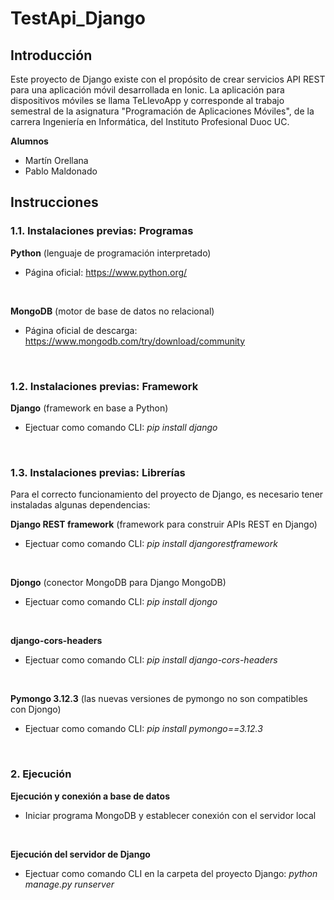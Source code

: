 # TestApi_Django

## Introducción

Este proyecto de Django existe con el propósito de crear servicios API REST para una aplicación móvil desarrollada en Ionic.
La aplicación para dispositivos móviles se llama TeLlevoApp y corresponde al trabajo semestral de la asignatura "Programación de Aplicaciones Móviles", de la carrera Ingeniería en Informática, del Instituto Profesional Duoc UC.
</br>

**Alumnos**
<ul>
 <li>Martín Orellana</li>
 <li>Pablo Maldonado</li>
</ul>

## Instrucciones

### 1.1. Instalaciones previas: Programas
**Python** (lenguaje de programación interpretado)
 * Página oficial: https://www.python.org/
</br>

**MongoDB** (motor de base de datos no relacional)
 * Página oficial de descarga: https://www.mongodb.com/try/download/community
</br>

### 1.2. Instalaciones previas: Framework
**Django** (framework en base a Python)
 * Ejectuar como comando CLI: _pip install django_
</br>


### 1.3. Instalaciones previas: Librerías
Para el correcto funcionamiento del proyecto de Django, es necesario tener instaladas algunas dependencias:
</br>

**Django REST framework** (framework para construir APIs REST en Django)
 * Ejectuar como comando CLI: _pip install djangorestframework_
</br>

**Djongo** (conector MongoDB para Django MongoDB)
 * Ejectuar como comando CLI: _pip install djongo_
</br>

**django-cors-headers**
 * Ejectuar como comando CLI: _pip install django-cors-headers_
</br>

**Pymongo 3.12.3** (las nuevas versiones de pymongo no son compatibles con Djongo)
 * Ejectuar como comando CLI: _pip install pymongo==3.12.3_
</br>


### 2. Ejecución
**Ejecución y conexión a base de datos**
  * Iniciar programa MongoDB y establecer conexión con el servidor local
</br>

**Ejecución del servidor de Django**
  * Ejectuar como comando CLI en la carpeta del proyecto Django: _python manage.py runserver_
